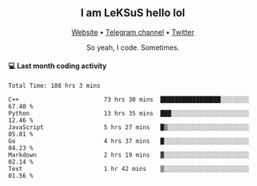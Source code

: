 <h2 align="center">I am LeKSuS hello lol</h2>
<div align="center">
  <a href="https://leksus.net">Website</a> •
  <a href="https://t.me/leksus_was_here">Telegram channel</a> •
  <a href="https://twitter.com/___LeKSuS___">Twitter</a>
</div>
<p align="center">So yeah, I code. Sometimes.</p>

#### :computer: Last month coding activity
<!--START_SECTION:waka-->

```text
Total Time: 108 hrs 3 mins

C++                        73 hrs 30 mins  █████████████████░░░░░░░░   67.40 %
Python                     13 hrs 35 mins  ███░░░░░░░░░░░░░░░░░░░░░░   12.46 %
JavaScript                 5 hrs 27 mins   █▒░░░░░░░░░░░░░░░░░░░░░░░   05.01 %
Go                         4 hrs 37 mins   █░░░░░░░░░░░░░░░░░░░░░░░░   04.23 %
Markdown                   2 hrs 19 mins   ▓░░░░░░░░░░░░░░░░░░░░░░░░   02.14 %
Text                       1 hr 42 mins    ▒░░░░░░░░░░░░░░░░░░░░░░░░   01.56 %
```

<!--END_SECTION:waka-->

<!-- flag{4_l0t_0f_1nter35t1ng_th1ng5_4r3_1n_publ1c_d0m41n} -->
